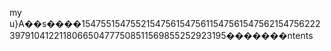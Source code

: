 my u}A��ѕ����1547551547552154756154756115475615475621547562223979104122118066504777508511569855252923195�������ntents